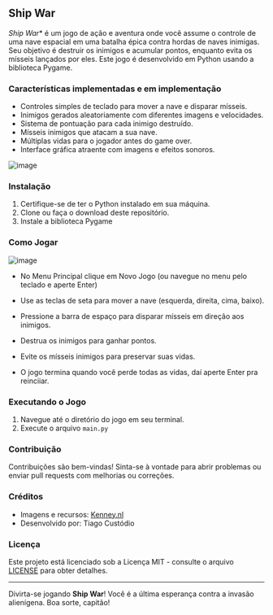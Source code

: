 ## Ship War

*Ship War** é um jogo de ação e aventura onde você assume o controle de uma nave espacial em uma batalha épica contra hordas de naves inimigas. Seu objetivo é destruir os inimigos e acumular pontos, enquanto evita os mísseis lançados por eles. Este jogo é desenvolvido em Python usando a biblioteca Pygame.

### Características implementadas e em implementação

- Controles simples de teclado para mover a nave e disparar mísseis.
- Inimigos gerados aleatoriamente com diferentes imagens e velocidades.
- Sistema de pontuação para cada inimigo destruído.
- Mísseis inimigos que atacam a sua nave.
- Múltiplas vidas para o jogador antes do game over.
- Interface gráfica atraente com imagens e efeitos sonoros.
 

![image](https://github.com/tiago3186/ShipWar/assets/132753395/1c347d64-be6e-4b5d-b73a-9be10889432a)

### Instalação

1. Certifique-se de ter o Python instalado em sua máquina.
2. Clone ou faça o download deste repositório.
3. Instale a biblioteca Pygame

### Como Jogar

![image](https://github.com/tiago3186/ShipWar/assets/132753395/05196a85-f8f3-4711-9a2e-c9a4e9b66506)

- No Menu Principal clique em Novo Jogo (ou navegue no menu pelo teclado e aperte Enter)


- Use as teclas de seta para mover a nave (esquerda, direita, cima, baixo).
- Pressione a barra de espaço para disparar mísseis em direção aos inimigos.
- Destrua os inimigos para ganhar pontos.
- Evite os mísseis inimigos para preservar suas vidas.
- O jogo termina quando você perde todas as vidas, daí aperte Enter pra reinciiar.

### Executando o Jogo

1. Navegue até o diretório do jogo em seu terminal.
2. Execute o arquivo `main.py`

### Contribuição

Contribuições são bem-vindas! Sinta-se à vontade para abrir problemas ou enviar pull requests com melhorias ou correções.

### Créditos

- Imagens e recursos: [Kenney.nl](https://kenney.nl/assets/space-shooter-redux)
- Desenvolvido por: Tiago Custódio

### Licença

Este projeto está licenciado sob a Licença MIT - consulte o arquivo [LICENSE](LICENSE) para obter detalhes.

---

Divirta-se jogando **Ship War**! Você é a última esperança contra a invasão alienígena. Boa sorte, capitão!
